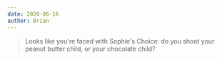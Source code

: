 ```yaml
---
date: 2020-06-16
author: Brian
---
```


> Looks like you're faced with Sophie's Choice: do you shoot your peanut butter child, or your chocolate child?